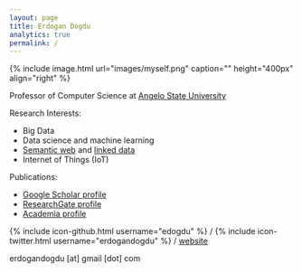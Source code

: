```yaml
---
layout: page 
title: Erdogan Dogdu
analytics: true
permalink: / 
---
```


<style> img { filter: drop-shadow(8px 8px 8px #111); } </style>
{% include image.html url="images/myself.png" caption="" height="400px" align="right" %} 

Professor of Computer Science at <a href="https://www.angelo.edu/content/profiles/9482-erdoan-dodu" target="_new">Angelo State University</a>

Research Interests:
- Big Data
- Data science and machine learning
- <a href="https://www.w3.org/standards/semanticweb/" target="_blank">Semantic web</a> and <a href="http://linkeddata.org" target="_blank">linked data</a>
- Internet of Things (IoT)

Publications:
- <a href="https://scholar.google.com/citations?user=qf_m43MAAAAJ&hl=en" target="_blank">Google Scholar profile</a>
- <a href="https://www.researchgate.net/profile/Erdogan_Dogdu" target="_blank">ResearchGate profile</a>
- <a href="https://angelo.academia.edu/ErdoganDogdu" target="_blank">Academia profile</a>

{% include icon-github.html username="edogdu" %} /
{% include icon-twitter.html username="erdogandogdu" %} /
<i class='fa fa-fire'></i> <a href="http://edogdu.github.io">website</a>

<i class="fa fa-envelope" aria-hidden="true"></i> erdogandogdu [at] gmail [dot] com



